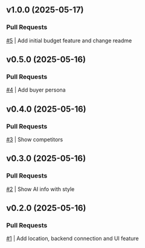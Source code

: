 ## v1.0.0 (2025-05-17)

### Pull Requests
[#5](https://github.com/RafaelMoro/ai-launch-business/pull/5) | Add initial budget feature and change readme


## v0.5.0 (2025-05-16)

### Pull Requests
[#4](https://github.com/RafaelMoro/ai-launch-business/pull/4) | Add buyer persona


## v0.4.0 (2025-05-16)

### Pull Requests
[#3](https://github.com/RafaelMoro/ai-launch-business/pull/3) | Show competitors


## v0.3.0 (2025-05-16)

### Pull Requests
[#2](https://github.com/RafaelMoro/ai-launch-business/pull/2) | Show AI info with style


## v0.2.0 (2025-05-16)

### Pull Requests
[#1](https://github.com/RafaelMoro/ai-launch-business/pull/1) | Add location, backend connection and UI feature
